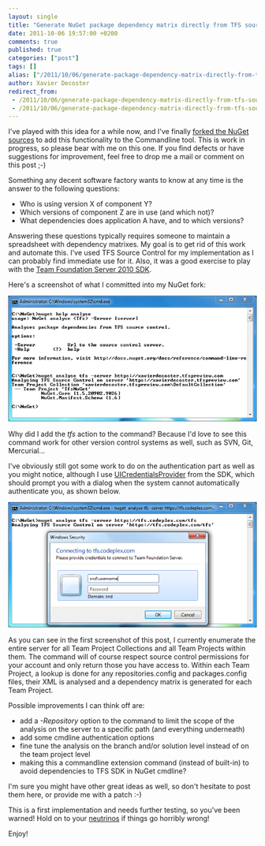 ```yaml
---
layout: single
title: "Generate NuGet package dependency matrix directly from TFS source control"
date: 2011-10-06 19:57:00 +0200
comments: true
published: true
categories: ["post"]
tags: []
alias: ["/2011/10/06/generate-package-dependency-matrix-directly-from-tfs-source-control-aspx/"]
author: Xavier Decoster
redirect_from:
 - /2011/10/06/generate-package-dependency-matrix-directly-from-tfs-source-control-aspx/.html
 - /2011/10/06/generate-package-dependency-matrix-directly-from-tfs-source-control-aspx/.html
---
```

<p>I've played with this idea for a while now, and I've finally <a href="http://nuget.codeplex.com/SourceControl/network/Forks/XavierDecoster/NuGetTfs" target="_blank">forked the NuGet sources</a> to add this functionality to the Commandline tool. This is work in progress, so please bear with me on this one. If you find defects or have suggestions for improvement, feel free to drop me a mail or comment on this post ;-)</p>

<p>Something any decent software factory wants to know at any time is the answer to the following questions:</p>

<ul>
<li>Who is using version X of component Y?</li>
<li>Which versions of component Z are in use (and which not)?</li>
<li>What dependencies does application A have, and to which versions?</li>
</ul>

<p>Answering these questions typically requires someone to maintain a spreadsheet with dependency matrixes. My goal is to get rid of this work and automate this. I've used TFS Source Control for my implementation as I can probably find immediate use for it. Also, it was a good exercise to play with the <a href="http://msdn.microsoft.com/en-us/library/bb130146(v=VS.100).aspx" target="_blank">Team Foundation Server 2010 SDK</a>.</p>

<p>Here's a screenshot of what I committed into my NuGet fork:</p>

<p><img src="/images/2011-10-06/nugetcmdlineanalyse.png" alt="" /></p>

<p>Why did I add the <em>tfs</em> action to the command? Because I'd love to see this command work for other version control systems as well, such as SVN, Git, Mercurial...</p>

<p>I've obviously still got some work to do on the authentication part as well as you might notice, although I use <a href="http://msdn.microsoft.com/en-us/library/microsoft.teamfoundation.client.uicredentialsprovider(v=VS.100).aspx" target="_blank">UICredentialsProvider</a> from the SDK, which should prompt you with a dialog when the system cannot automatically authenticate you, as shown below.</p>

<p><img src="/images/2011-10-06/nugetcmdlineanalyseauthentication.png" alt="" /></p>

<p>As you can see in the first screenshot of this post, I currently enumerate the entire server for all Team Project Collections and all Team Projects within them. The command will of course respect source control permissions for your account and only return those you have access to. Within each Team Project, a lookup is done for any repositories.config and packages.config files, their XML is analysed and a dependency matrix is generated for each Team Project.</p>

<p>Possible improvements I can think off are:</p>

<ul>
<li>add a <em>-Repository</em> option to the command to limit the scope of the analysis on the server to a specific path (and everything underneath)</li>
<li>add some cmdline authentication options</li>
<li>fine tune the analysis on the branch and/or solution level instead of on the team project level</li>
<li>making this a commandline extension command (instead of built-in) to avoid dependencies to TFS SDK in NuGet cmdline?</li>
</ul>

<p>I'm sure you might have other great ideas as well, so don't hesitate to post them here, or provide me with a patch :-)</p>

<p>This is a first implementation and needs further testing, so you've been warned! Hold on to your <a href="http://en.wikipedia.org/wiki/Neutrino" target="_blank">neutrinos</a> if things go horribly wrong!</p>

<p>Enjoy!</p>
